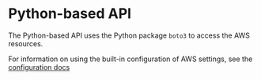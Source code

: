 # Python-based API

The Python-based API uses the Python package `boto3` to access the AWS resources.

For information on using the built-in configuration of AWS settings, see the
[configuration docs](http://boto3.readthedocs.org/en/latest/guide/configuration.html)
